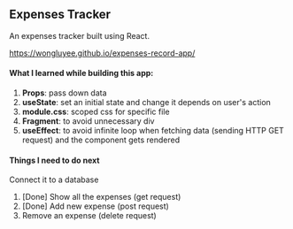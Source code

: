 ## Expenses Tracker

An expenses tracker built using React.

https://wongluyee.github.io/expenses-record-app/

#### What I learned while building this app:
1. **Props**: pass down data
2. **useState**: set an initial state and change it depends on user's action
3. **module.css**: scoped css for specific file
4. **Fragment**: to avoid unnecessary div
5. **useEffect**: to avoid infinite loop when fetching data (sending HTTP GET request) and the component gets rendered

#### Things I need to do next
Connect it to a database
1. [Done] Show all the expenses (get request)
2. [Done] Add new expense (post request)
3. Remove an expense (delete request)
